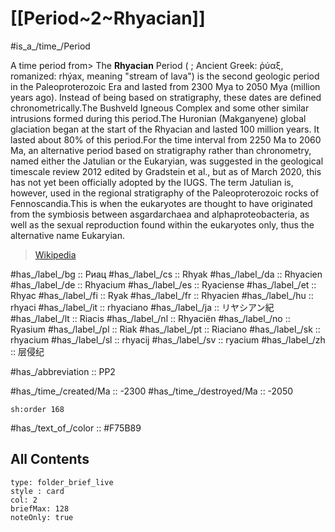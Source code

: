 # [[Period~2~Rhyacian]] 

#is_a_/time_/Period 

A time period from> The **Rhyacian** Period ( ; Ancient Greek: ῥύαξ, romanized: rhýax, meaning "stream of lava") is the second geologic period in the Paleoproterozoic Era and lasted from 2300 Mya to 2050 Mya (million years ago). Instead of being based on stratigraphy, these dates are defined chronometrically.The Bushveld Igneous Complex and some other similar intrusions formed during this period.The Huronian (Makganyene) global glaciation began at the start of the Rhyacian and lasted 100 million years. It lasted about 80% of this period.For the time interval from 2250 Ma to 2060 Ma, an alternative period based on stratigraphy rather than chronometry, named either the Jatulian or the Eukaryian, was suggested in the geological timescale review 2012 edited by Gradstein et al., but as of March 2020, this has not yet been officially adopted by the IUGS. The term Jatulian is, however, used in the regional stratigraphy of the Paleoproterozoic rocks of Fennoscandia.This is when the eukaryotes are thought to have originated from the symbiosis between asgardarchaea and alphaproteobacteria, as well as the sexual reproduction found within the eukaryotes only, thus the alternative name Eukaryian.
>
> [Wikipedia](https://en.wikipedia.org/wiki/Rhyacian)

#has_/label_/bg  :: Риац
#has_/label_/cs  :: Rhyak
#has_/label_/da  :: Rhyacien
#has_/label_/de  :: Rhyacium
#has_/label_/es  :: Ryaciense
#has_/label_/et  :: Rhyac
#has_/label_/fi  :: Ryak
#has_/label_/fr  :: Rhyacien
#has_/label_/hu  :: rhyaci
#has_/label_/it  :: rhyaciano
#has_/label_/ja  :: リヤシアン紀
#has_/label_/lt  :: Riacis
#has_/label_/nl  :: Rhyaciën
#has_/label_/no  :: Ryasium
#has_/label_/pl  :: Riak
#has_/label_/pt  :: Riaciano
#has_/label_/sk  :: rhyacium
#has_/label_/sl  :: rhyacij
#has_/label_/sv  :: ryacium
#has_/label_/zh  :: 层侵纪

#has_/abbreviation :: PP2

#has_/time_/created/Ma :: -2300
#has_/time_/destroyed/Ma :: -2050

    sh:order 168 

#has_/text_of_/color :: #F75B89

## All Contents

```ccard
type: folder_brief_live
style : card
col: 2
briefMax: 128
noteOnly: true
```


